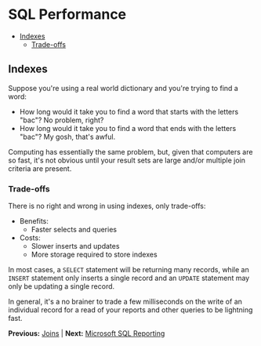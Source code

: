 # SQL Performance

* [Indexes](#indexes)
  * [Trade-offs](#trade-offs)

## Indexes

Suppose you're using a real world dictionary and you're trying to find a word:

* How long would it take you to find a word that starts with the letters "bac"? No problem, right?
* How long would it take you to find a word that ends with the letters "bac"? My gosh, that's awful.

Computing has essentially the same problem, but, given that computers are so fast, it's not obvious until your result sets are large and/or multiple join criteria are present.

### Trade-offs

There is no right and wrong in using indexes, only trade-offs:

* Benefits:
  * Faster selects and queries
* Costs:
  * Slower inserts and updates
  * More storage required to store indexes

In most cases, a `SELECT` statement will be returning many records, while an `INSERT` statement only inserts a single record and an `UPDATE` statement may only be updating a single record.

In general, it's a no brainer to trade a few milliseconds on the write of an individual record for a read of your reports and other queries to be lightning fast.

**Previous:** [Joins](joins.markdown) |
**Next:** [Microsoft SQL Reporting](reporting.markdown)

